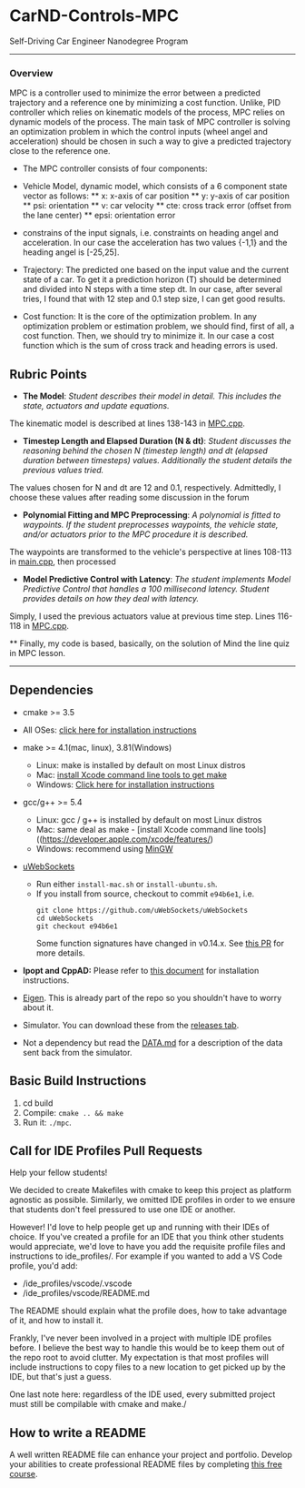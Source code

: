 # CarND-Controls-MPC
Self-Driving Car Engineer Nanodegree Program

---


### Overview

MPC is a controller used to minimize the error between a predicted trajectory and a reference one by minimizing a cost function. Unlike, PID controller which relies on kinematic models of the process, MPC relies on dynamic models of the process. The main task of MPC controller is solving an optimization problem in which the control inputs (wheel angel and acceleration) should be chosen in such a way to give a predicted trajectory close to the reference one.
- The MPC controller consists of four components:
* Vehicle Model, dynamic model, which consists of a 6 component state vector as follows:
** x: x-axis of car position
** y: y-axis of car position
** psi: orientation
** v: car velocity
** cte: cross track error (offset from the lane center)
** epsi: orientation error

* constrains of the input signals, i.e. constraints on heading angel and acceleration. In our case the acceleration has two values {-1,1} and the heading angel is [-25,25].

* Trajectory: The predicted one based on the input value and the current state of a car. To get it a prediction horizon (T) should be determined and divided into N steps with a time step dt. In our case, after several tries, I found that with 12 step and 0.1 step size, I can get good results.

* Cost function: It is the core of the optimization problem. In any optimization problem or estimation problem, we should find, first of all, a cost function. Then, we should try to minimize it. In our case a cost function which is the sum of cross track and heading errors is used.

## Rubric Points

- **The Model**: *Student describes their model in detail. This includes the state, actuators and update equations.*

The kinematic model is described at lines 138-143 in [MPC.cpp](MPC.cpp).

- **Timestep Length and Elapsed Duration (N & dt)**: *Student discusses the reasoning behind the chosen N (timestep length) and dt (elapsed duration between timesteps) values. Additionally the student details the previous values tried.*

The values chosen for N and dt are 12 and 0.1, respectively. Admittedly, I choose these values after reading some discussion in the forum

- **Polynomial Fitting and MPC Preprocessing**: *A polynomial is fitted to waypoints. If the student preprocesses waypoints, the vehicle state, and/or actuators prior to the MPC procedure it is described.*

The waypoints are transformed  to the vehicle's perspective at lines 108-113 in [main.cpp](main.cpp), then processed

- **Model Predictive Control with Latency**: *The student implements Model Predictive Control that handles a 100 millisecond latency. Student provides details on how they deal with latency.*

Simply, I used the previous actuators value at previous time step. Lines 116-118 in [MPC.cpp](MPC.cpp).


** Finally, my code is based, basically, on the solution of Mind the line quiz in MPC lesson.

___

## Dependencies

* cmake >= 3.5
 * All OSes: [click here for installation instructions](https://cmake.org/install/)
* make >= 4.1(mac, linux), 3.81(Windows)
  * Linux: make is installed by default on most Linux distros
  * Mac: [install Xcode command line tools to get make](https://developer.apple.com/xcode/features/)
  * Windows: [Click here for installation instructions](http://gnuwin32.sourceforge.net/packages/make.htm)
* gcc/g++ >= 5.4
  * Linux: gcc / g++ is installed by default on most Linux distros
  * Mac: same deal as make - [install Xcode command line tools]((https://developer.apple.com/xcode/features/)
  * Windows: recommend using [MinGW](http://www.mingw.org/)
* [uWebSockets](https://github.com/uWebSockets/uWebSockets)
  * Run either `install-mac.sh` or `install-ubuntu.sh`.
  * If you install from source, checkout to commit `e94b6e1`, i.e.
    ```
    git clone https://github.com/uWebSockets/uWebSockets
    cd uWebSockets
    git checkout e94b6e1
    ```
    Some function signatures have changed in v0.14.x. See [this PR](https://github.com/udacity/CarND-MPC-Project/pull/3) for more details.

* **Ipopt and CppAD:** Please refer to [this document](https://github.com/udacity/CarND-MPC-Project/blob/master/install_Ipopt_CppAD.md) for installation instructions.
* [Eigen](http://eigen.tuxfamily.org/index.php?title=Main_Page). This is already part of the repo so you shouldn't have to worry about it.
* Simulator. You can download these from the [releases tab](https://github.com/udacity/self-driving-car-sim/releases).
* Not a dependency but read the [DATA.md](./DATA.md) for a description of the data sent back from the simulator.


## Basic Build Instructions

1. cd build
2. Compile: `cmake .. && make`
4. Run it: `./mpc`.


## Call for IDE Profiles Pull Requests

Help your fellow students!

We decided to create Makefiles with cmake to keep this project as platform
agnostic as possible. Similarly, we omitted IDE profiles in order to we ensure
that students don't feel pressured to use one IDE or another.

However! I'd love to help people get up and running with their IDEs of choice.
If you've created a profile for an IDE that you think other students would
appreciate, we'd love to have you add the requisite profile files and
instructions to ide_profiles/. For example if you wanted to add a VS Code
profile, you'd add:

* /ide_profiles/vscode/.vscode
* /ide_profiles/vscode/README.md

The README should explain what the profile does, how to take advantage of it,
and how to install it.

Frankly, I've never been involved in a project with multiple IDE profiles
before. I believe the best way to handle this would be to keep them out of the
repo root to avoid clutter. My expectation is that most profiles will include
instructions to copy files to a new location to get picked up by the IDE, but
that's just a guess.

One last note here: regardless of the IDE used, every submitted project must
still be compilable with cmake and make./

## How to write a README
A well written README file can enhance your project and portfolio.  Develop your abilities to create professional README files by completing [this free course](https://www.udacity.com/course/writing-readmes--ud777).
